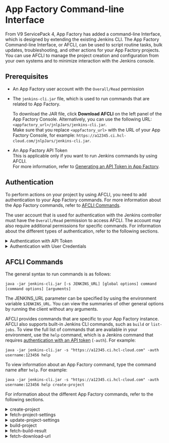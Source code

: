 ﻿ 

App Factory Command-line Interface
==================================

From V9 ServicePack 4, App Factory has added a command-line Interface, which is designed by extending the existing Jenkins CLI. The App Factory Command-line Interface, or AFCLI, can be used to script routine tasks, bulk updates, troubleshooting, and other actions for your App Factory projects. You can use AFCLI to manage the project creation and configuration from your own systems and to minimize interaction with the Jenkins console.

Prerequisites
-------------

*   An App Factory user account with the `Overall/Read` permission
*   The `jenkins-cli.jar` file, which is used to run commands that are related to App Factory.  
      
    To download the JAR file, click **Download AFCLI** on the left panel of the App Factory Console. Alternatively, you can use the following URL: `<appfactory_url>/jnlpJars/jenkins-cli.jar`.  
    Make sure that you replace `<appfactory_url>` with the URL of your App Factory Console, for example: `https://a12345.ci.hcl-cloud.com/jnlpJars/jenkins-cli.jar`.  

*   An App Factory API Token    
    This is applicable only if you want to run Jenkins commands by using AFCLI.  
    For more information, refer to [Generating an API Token in App Factory](#generating-an-api-token-in-app-factory).  


Authentication
--------------

To perform actions on your project by using AFCLI, you need to add authentication to your App Factory commands. For more information about the App Factory commands, refer to [AFCLI Commands](#afcli-commands).

The user account that is used for authentication with the Jenkins controller must have the `Overall/Read` permission to access AFCLI. The account may also require additional permissions for specific commands. For information about the different types of authentication, refer to the following sections.

<details close markdown = "block"><summary id="API_Token">Authentication with API Token</summary>Authentication with an API token uses the global option `-auth`, which requires an argument in the `user:apitoken` format. This authentication mechanism works for App Factory commands and Jenkins commands. For information about API tokens, refer to <a href="#generating-an-api-token-in-app-factory">Generating an API Token in App Factory.</a><br/>

  > ***Note***:  Even if you use `-auth` for authentication, some commands might require the Foundry password to perform specific operations.

  **Syntax**  

  For in-line arguments, the syntax is as follows:

  ```
   java -jar jenkins-cli.jar [-s JENKINS_URL] -auth <username>:<api-token> [command] [command_arguments] [command_options]
  ```

  To load the arguments from a file, the syntax is as follows:

```
java -jar jenkins-cli.jar [-s JENKINS_URL] -auth @/path/to/credentials [command] [command_arguments] [command_options]
```

Make sure that you provide the complete path of your credentials file, for example: `@/home/username/.jenkins-cli`.

<blockquote><em><b>Note: </b></em>
  <p>You can also specify the username and the apitoken arguments by configuring the following environment variables: </p>
<ul>
  <li> username: <code>$JENKINS_USER_ID</code></li>
  <li> apitoken: <code>$JENKINS_API_TOKEN</code></li>
</ul>
  <p>Make sure that both the variables are set simultaneously.</p>
</blockquote>

**Example**

```
java -jar jenkins-cli.jar -s "https://a12345.ci.hcl-cloud.com" -auth username:123456 fetch-build-result MyProject25 iris 19 --password "foundry_password"
```

#### Generating an API Token in App Factory

An API token can be generated by using the `me/configuration` endpoint in your App Factory instance. To access the configuration page and generate an API token, follow these steps:

 1.  Sign-in to your App Factory console.
 2.  On the upper-right corner, click the email address of your account.  
    ![](Resources/Images/afaas_email.png)
 3.  On the left panel of the App Factory User page, click **Configure**.  
    ![](Resources/Images/afaas_configure.png)
 4.  On the user configuration page, under **API Token**, click **ADD NEW TOKEN**.
 5.  Type a name for the token, and then click **GENERATE**. An API Token is generated with the specified name.  
    ![](Resources/Images/afaas_token.png)
 6.  Copy the API Token by clicking the copy icon, and then save the token. You can also revoke the token by clicking the revoke icon.  
    ![](Resources/Images/afaas_token_generated.png)  

  > ***Important***: Make sure that you save the token value because it will not be visible after you navigate away from the configuration page.

 7.  Click **APPLY**, and then click **SAVE**.

 After saving the user configuration, you can use the API token with the `-auth` option in AFCLI.
</details>


<details close markdown = "block"><summary>Authentication with User Credentials</summary>

Authentication with user credentials uses the command options `--username` and `--password`, which require your VoltMX Foundry credentials as arguments. Alternatively, you can use the `-u` and `-p` command options for the credentials This mechanism only works with App Factory commands and cannot be used with Jenkins commands.

**Syntax**

```
java -jar jenkins-cli.jar [-s JENKINS_URL] [global options] [command] --username '<username>' --password '<password>'
```
 
```
java -jar jenkins-cli.jar [-s JENKINS_URL] [global options] [command] -u '<username>' -p '<password>'
```

**Example**

```
java -jar jenkins-cli.jar -s "https://a12345.ci.hcl-cloud.com" fetch-build-result MyProject25 iris 19  --username 'user.name@hcl.com' --password 'foundry_password'
```
</details>

<!-- Authentication with Foundry tokens (`--foundry-auth`)

Authentication with Foundry tokens uses the command option `--foundry-auth`, which requires an argument in the `user:foundrytoken` format.

Syntax

```
java -jar jenkins-cli.jar [-s JENKINS_URL] [global options] [commands] --foundry-auth "<username>:<foundry-token>"
```

Example

```
java -jar jenkins-cli.jar -s "https://a12345.ci.hcl-cloud.com" fetch-build-result MyProject25 19 --foundry-auth "user.name@hcl.com:abc1234ffe4a"
```
 -->

AFCLI Commands
--------------

The general syntax to run commands is as follows:

```
java -jar jenkins-cli.jar [-s JENKINS_URL] [global options] command [command options] [arguments]
```

The JENKINS_URL parameter can be specified by using the environment variable `$JENKINS_URL`. You can view the summaries of other general options by running the client without any arguments.

AFCLI provides commands that are specific to your App Factory instance. AFCLI also supports built-in Jenkins CLI commands, such as `build` or `list-jobs`. To view the full list of commands that are available in your environment, use the `help` command, which is a Jenkins command that requires [authentication with an API token](#API_Token) (`-auth`). For example:

```
java -jar jenkins-cli.jar -s "https://a12345.ci.hcl-cloud.com" -auth username:123456 help
```

To view information about an App Factory command, type the command name after `help`. For example:

```
java -jar jenkins-cli.jar -s "https://a12345.ci.hcl-cloud.com" -auth username:123456 help create-project
```

For information about the different App Factory commands, refer to the following sections.


<details close markdown = "block"><summary>create-project</summary>

This command is used to create a project on App Factory. Based on the specified options, the output is the project name and the project type.

**Syntax**

```
create-project <appfactory_project> <project_type> [-f] [-s] [-w]
```

```
create-project <appfactory_project> <project_type> [--follow] [--sync] [--wait]
```

**Arguments**

<table style="width: 80%;mc-table-style: url('Resources/TableStyles/Basic.css');" class="TableStyle-Basic" cellspacing="0"><colgroup><col class="TableStyle-Basic-Column-Column1" style="width: 15%;"> <col class="TableStyle-Basic-Column-Column1" style="width: auto;"></colgroup><tbody><tr class="TableStyle-Basic-Body-Body1"><th class="TableStyle-Basic-BodyE-Column1-Body1">Argument</th><th class="TableStyle-Basic-BodyD-Column1-Body1">Description</th></tr><tr class="TableStyle-Basic-Body-Body1"><td class="TableStyle-Basic-BodyE-Column1-Body1"><p><code class="file_names">appfactory_project</code></p></td><td class="TableStyle-Basic-BodyD-Column1-Body1"><p>Specifies the name of the project.</p><p>For example: MyProject25</p></td></tr><tr class="TableStyle-Basic-Body-Body1"><td class="TableStyle-Basic-BodyB-Column1-Body1"><p><code class="file_names">project_type</code></p></td><td class="TableStyle-Basic-BodyA-Column1-Body1"><p>Specifies the type of project that you want to create. The possible values are as follows:</p><ul><li>VoltMX Project</li><li>HCL MicroServices Project</li></ul></td></tr></tbody></table>

**Options**

<table style="width: 80%;mc-table-style: url('Resources/TableStyles/Basic.css');" class="TableStyle-Basic" cellspacing="0"><colgroup><col class="TableStyle-Basic-Column-Column1" style="width: 15%;"> <col class="TableStyle-Basic-Column-Column1" style="width: auto;"></colgroup><tbody><tr class="TableStyle-Basic-Body-Body1"><th class="TableStyle-Basic-BodyE-Column1-Body1">Command Option</th><th class="TableStyle-Basic-BodyD-Column1-Body1">Description</th></tr><tr class="TableStyle-Basic-Body-Body1"><td class="TableStyle-Basic-BodyE-Column1-Body1"><p><code class="file_names">-f</code></p><p>OR</p><p><code class="file_names">--follow</code></p></td><td class="TableStyle-Basic-BodyD-Column1-Body1"><p>Follows the build progress and modifies the exit code based on the outcome of the build. Interrupts are not passed through to the build, therefore, the job will not be interrupted.</p><p class="Note" madcap:autonum="<b><i><span style=&quot;color: #0a9c4a;&quot; class=&quot;mcFormatColor&quot;>Note: </span></i></b>">The build will continue even if you close the command-line interface (terminal).</p></td></tr><tr class="TableStyle-Basic-Body-Body1"><td class="TableStyle-Basic-BodyE-Column1-Body1"><p><code class="file_names">-s</code></p><p>OR</p><p><code class="file_names">--sync</code></p></td><td class="TableStyle-Basic-BodyD-Column1-Body1"><p>Waits until the command is completed or aborted. Interrupts are passed through to the build, therefore, the job can be interrupted.</p></td></tr><tr class="TableStyle-Basic-Body-Body1"><td class="TableStyle-Basic-BodyB-Column1-Body1"><p><code class="file_names">-w</code></p><p>OR</p><p><code class="file_names">--wait</code></p></td><td class="TableStyle-Basic-BodyA-Column1-Body1"><p>Waits till the start of the command.</p></td></tr></tbody></table>

**Example**

```
java -jar jenkins-cli.jar -s "https://a12345.ci.hcl-cloud.com" create-project MyProject25 "MicroServices Project" --username 'user.name@hcl.com' --password 'foundry_password'
```
</details>


<details close markdown = "block"><summary>fetch-project-settings</summary>


This command is used to retrieve the current project settings for the specified App Factory project in a JSON format.

The JSON format can be used as a template to update the settings by using the `update-project-settings` command. For new projects, the JSON keys in the template contain default values or `null`.

*   From the V9 ServicePack 5 release, the [Foundry Project Settings](Project_Settings.md#foundry-project-settings) can be fetched and configured.
*   In V9 ServicePack 4, only the [Iris Project Settings](Project_Settings.md#iris-project-settings) can be fetched and configured.

  

**Syntax**

```
fetch-project-settings <appfactory_project> <appfactory_service>
```

**Arguments**

<table style="width: 80%;mc-table-style: url('Resources/TableStyles/Basic.css');" class="TableStyle-Basic" cellspacing="0"><colgroup><col class="TableStyle-Basic-Column-Column1" style="width: 15%;"> <col class="TableStyle-Basic-Column-Column1" style="width: auto;"></colgroup><tbody><tr class="TableStyle-Basic-Body-Body1"><th class="TableStyle-Basic-BodyE-Column1-Body1">Argument</th><th class="TableStyle-Basic-BodyD-Column1-Body1">Description</th></tr><tr class="TableStyle-Basic-Body-Body1"><td class="TableStyle-Basic-BodyE-Column1-Body1"><p><code class="file_names">appfactory_project</code></p></td><td class="TableStyle-Basic-BodyD-Column1-Body1"><p>Specifies the name of the project.</p><p>For example: MyProject25</p></td></tr><tr class="TableStyle-Basic-Body-Body1" madcap:conditions="Default.V9SP5"><td class="TableStyle-Basic-BodyB-Column1-Body1"><p><code class="file_names">appfactory_service</code></p></td><td class="TableStyle-Basic-BodyA-Column1-Body1"><p>Specifies the service for which you want to fetch the details. Supports the following values:</p><ul><li><code style="font-size: 11pt;">Iris</code></li><li><code style="font-size: 11pt;">Foundry</code></li></ul></td></tr></tbody></table>

**Example**

```
java -jar jenkins-cli.jar -s "https://a12345.ci.hcl-cloud.com" fetch-project-settings MyProject25 iris --username 'user.name@hcl.com' --password 'foundry_password'
```

**Sample Output**

```
{
"sourceControl":{},
"internationalization":{},
"scans":
{
	"sonar":
	{
		"runSonar":false,
		"failBuildOnQualityGateStatus":false,
		"isDebugEnabled":false
	}
},
"notification":{},
"android":{},
"ios":
{
	"signingMethod":"API Key"
},
"models":
{
	"cleanAndRegenerate":true
}
}
```
</details>


<details close markdown = "block"><summary>update-project-settings</summary>


This command is used to configure the project settings of the specified project. The command requires the `-j` or `--json` option followed by a JSON string.

*   From the V9 ServicePack 5 release, the [Foundry Project Settings](Project_Settings.md#foundry-project-settings) can be fetched and configured.
*   In V9 ServicePack 4, only the [Iris Project Settings](Project_Settings.md#iris-project-settings) can be fetched and configured.
*   For the shell input, HCL recommends using single quotes (`'`) or proper escaping to specify the JSON string.

  

**Syntax**

For shell terminals:

```
update-project-settings <appfactory_project> <appfactory_service> [-j] '{"abc":"xyz"}'
```
```
update-project-settings <appfactory_project> <appfactory_service> [--json] '{"abc":"xyz"}'
```

For Windows command prompt:

```
update-project-settings <appfactory_project> <appfactory_service> [-j] "{\"abc\":\"xyz\"}"
```
```
update-project-settings <appfactory_project> <appfactory_service> [--json] "{\"abc\":\"xyz\"}"
```

**Arguments**

<table style="width: 80%;mc-table-style: url('Resources/TableStyles/Basic.css');" class="TableStyle-Basic" cellspacing="0"><colgroup><col class="TableStyle-Basic-Column-Column1" style="width: 15%;"> <col class="TableStyle-Basic-Column-Column1" style="width: auto;"></colgroup><tbody><tr class="TableStyle-Basic-Body-Body1"><th class="TableStyle-Basic-BodyE-Column1-Body1">Argument</th><th class="TableStyle-Basic-BodyD-Column1-Body1">Description</th></tr><tr class="TableStyle-Basic-Body-Body1"><td class="TableStyle-Basic-BodyE-Column1-Body1"><p><code class="file_names">appfactory_project</code></p></td><td class="TableStyle-Basic-BodyD-Column1-Body1"><p>Specifies the name of the project.</p><p>For example: MyProject25</p></td></tr><tr class="TableStyle-Basic-Body-Body1" madcap:conditions="Default.V9SP5"><td class="TableStyle-Basic-BodyB-Column1-Body1"><p><code class="file_names">appfactory_service</code></p></td><td class="TableStyle-Basic-BodyA-Column1-Body1"><p>Specifies the service that you want to update. Supports the following values:</p><ul><li><code style="font-size: 11pt;">Iris</code></li><li><code style="font-size: 11pt;">Foundry</code></li></ul></td></tr></tbody></table>

**Options**

<table style="width: 80%;mc-table-style: url('Resources/TableStyles/Basic.css');" class="TableStyle-Basic" cellspacing="0"><colgroup><col class="TableStyle-Basic-Column-Column1" style="width: 15%;"> <col class="TableStyle-Basic-Column-Column1" style="width: auto;"></colgroup><tbody><tr class="TableStyle-Basic-Body-Body1"><th class="TableStyle-Basic-BodyE-Column1-Body1">Command Option</th><th class="TableStyle-Basic-BodyD-Column1-Body1">Description</th></tr><tr class="TableStyle-Basic-Body-Body1"><td class="TableStyle-Basic-BodyB-Column1-Body1"><p><code class="file_names">-j</code></p><p>OR</p><p><code class="file_names">--json</code></p></td><td class="TableStyle-Basic-BodyA-Column1-Body1"><p>Specifies that the input is in a JSON format. As an argument, this option requires a JSON string inside single quotes (<code class="file_names">'</code>) for a shell terminal; or a pre-escaped JSON wrapped in double quotes(<code class="file_names">"</code>) for Windows command prompt.</p><p>For simpler handling of JSON inputs, HCL recommends using a shell terminal.</p><p>This option is mandatory.</p><p>For example: <code class="codefirst" style="font-size: 11pt;">'{"abc":"xyz"}'</code> or <code class="codefirst" style="font-size: 11pt;">"{\"abc\":\"xyz\"}"</code></p></td></tr></tbody></table>

**Example**

For shell terminals:

```
java -jar jenkins-cli.jar -s "https://a12345.ci.hcl-cloud.com" update-project-settings MyProject25 iris -j   
'{"sourceControl":{"projectPath":"","scmVendor":"GitHub","scmCredentials":"MyGitCreds",  
"repositoryURL":"https://github.com/MyAppFactoryGit/MyProject25.git"},"ios ":{}}' --username 'user.lastname@hcl.com' --password 'foundry_password'
```

For Windows command prompt:

```
java -jar jenkins-cli.jar -s "https://a12345.ci.hcl-cloud.com" update-project-settings MyProject25 iris -j   
"{\"sourceControl\":{\"projectPath\":\"\",\"scmVendor\":\"GitHub\",\"scmCredentials\":\"MyGitCreds\",  
\"repositoryURL\":\"https://github.com/MyAppFactoryGit/MyProject25.git\"},\"ios\":{}}" --username 'user.lastname@hcl.com' --password 'foundry_password'
```
</details>


<details close markdown = "block"><summary>build-project</summary>


This command is used to run the build job of the specified App Factory project. Based on the specified options, the output is either the build number or the queue ID of the job.

**Syntax**

```
build-project <appfactory_project> <appfactory_service> [-s] [-f] [-p] [-v] [-w]
```
```
build-project <appfactory_project> <appfactory_service> [--sync] [--follow] [--parameter] [--verbose] [--wait]
```

**Arguments**

<table style="width: 80%;mc-table-style: url('Resources/TableStyles/Basic.css');" class="TableStyle-Basic" cellspacing="0"><colgroup><col class="TableStyle-Basic-Column-Column1" style="width: 15%;"> <col class="TableStyle-Basic-Column-Column1" style="width: auto;"></colgroup><tbody><tr class="TableStyle-Basic-Body-Body1"><th class="TableStyle-Basic-BodyE-Column1-Body1">Argument</th><th class="TableStyle-Basic-BodyD-Column1-Body1">Description</th></tr><tr class="TableStyle-Basic-Body-Body1"><td class="TableStyle-Basic-BodyE-Column1-Body1"><p><code class="file_names">appfactory_project</code></p></td><td class="TableStyle-Basic-BodyD-Column1-Body1"><p>Specifies the project that contains the build job.</p><p>For example: MyProject25</p></td></tr><tr class="TableStyle-Basic-Body-Body1" madcap:conditions="Default.V9SP5"><td class="TableStyle-Basic-BodyB-Column1-Body1"><p><code class="file_names">appfactory_service</code></p></td><td class="TableStyle-Basic-BodyA-Column1-Body1"><p>Specifies the service for which you want to run the build job. Supports the following values:</p><ul><li><code style="font-size: 11pt;">Iris</code></li><li><code style="font-size: 11pt;">Foundry</code></li></ul></td></tr></tbody></table>

**Options**

<table style="width: 80%;mc-table-style: url]('Resources/TableStyles/Basic.css');" class="TableStyle-Basic" cellspacing="0"><colgroup><col class="TableStyle-Basic-Column-Column1" style="width: 15%;"> <col class="TableStyle-Basic-Column-Column1" style="width: auto;"></colgroup><tbody><tr class="TableStyle-Basic-Body-Body1"><th class="TableStyle-Basic-BodyE-Column1-Body1">Command Option</th><th class="TableStyle-Basic-BodyD-Column1-Body1">Description</th></tr><tr class="TableStyle-Basic-Body-Body1"><td class="TableStyle-Basic-BodyE-Column1-Body1"><p><code class="file_names">-s</code></p><p>OR</p><p><code class="file_names">--sync</code></p></td><td class="TableStyle-Basic-BodyD-Column1-Body1"><p>Waits until the command is completed or aborted. Interrupts are passed through to the build, therefore, the job can be interrupted.</p><p>This option provides the <code class="file_names" style="font-size: 11pt;">Build_Id</code> and the final result as the output.</p></td></tr><tr class="TableStyle-Basic-Body-Body1"><td class="TableStyle-Basic-BodyE-Column1-Body1"><p><code class="file_names">-f</code></p><p>OR</p><p><code class="file_names">--follow</code></p></td><td class="TableStyle-Basic-BodyD-Column1-Body1"><p>Follows the build progress and modifies the exit code based on the outcome of the build. Interrupts are not passed through to the build, therefore, the job will not be interrupted.</p><p>This option provides the <code class="file_names" style="font-size: 11pt;">Build_Id</code> and the final result as the output.</p><p class="Note" madcap:autonum="<b><i><span style=&quot;color: #0a9c4a;&quot; class=&quot;mcFormatColor&quot;>Note: </span></i></b>">The build will continue even if you close the command-line interface (terminal).</p></td></tr><tr class="TableStyle-Basic-Body-Body1"><td class="TableStyle-Basic-BodyE-Column1-Body1"><p><code class="file_names">-param</code></p><p>OR</p><p><code class="file_names">--parameter</code></p></td><td class="TableStyle-Basic-BodyD-Column1-Body1"><p>Specifies a build parameter in the <code class="codefirst" style="font-size: 11pt;">"key=value"</code> format.</p><p>You can specify multiple parameters by separating them with a space. For example: <code class="codefirst" style="font-size: 11pt;">-param"Key1=Value1" -param"Key=Value2"</code></p><p>For more information about the build parameters, refer to the following docs:</p><ul><li><a href="BuildingAnApp.html" target="_blank">Building a Iris App</a></li><li><a href="BuildingFoundryApp.html">Building a Foundry App</a></li></ul></td></tr><tr class="TableStyle-Basic-Body-Body1"><td class="TableStyle-Basic-BodyE-Column1-Body1"><p><code class="file_names">-v</code></p><p>OR</p><p><code class="file_names">--verbose</code></p></td><td class="TableStyle-Basic-BodyD-Column1-Body1"><p>Prints the console output of the build. This option must be used with the <code class="codefirst" style="font-size: 11pt;">-s</code> option.</p></td></tr><tr class="TableStyle-Basic-Body-Body1"><td class="TableStyle-Basic-BodyB-Column1-Body1"><p><code class="file_names">-w</code></p><p>OR</p><p><code class="file_names">--wait</code></p></td><td class="TableStyle-Basic-BodyA-Column1-Body1"><p>Waits till the start of the command.</p><p>This option provides the <code class="file_names" style="font-size: 11pt;">Build_Id</code> as the output.</p></td></tr></tbody></table>

**Example**

```
java -jar jenkins-cli.jar -s "https://a12345.ci.hcl-cloud.com" build-project MyProject25 iris -param"Key1=Value1" -param"Key=Value2" --username 'user.name@hcl.com' --password 'foundry_password'
```
</details>


<details close markdown = "block"><summary>fetch-build-result</summary>

This command is used to fetch the results of the specified build job in an App Factory project. Based on your inputs to the command, the output is either the result or the status of the job.

  
> ***Important***: This command requires a Foundry password to fetch information about the build and the artifacts from the Foundry Console (or the S3 storage). <br/>  
If you are using [authentication with an API token](#API_Token), make sure that you include the `--password` option in the command.

**Syntax**

```
fetch-build-result <appfactory_project> <appfactory_service> <build_number> --password "foundry_password"
```
```
fetch-build-result <appfactory_project> <appfactory_service> <queue_id> --password "foundry_password"
```

**Arguments**

<table style="width: 80%;mc-table-style: url('Resources/TableStyles/Basic.css');" class="TableStyle-Basic" cellspacing="0"><colgroup><col class="TableStyle-Basic-Column-Column1" style="width: 15%;"> <col class="TableStyle-Basic-Column-Column1" style="width: auto;"></colgroup><tbody><tr class="TableStyle-Basic-Body-Body1"><th class="TableStyle-Basic-BodyE-Column1-Body1">Argument</th><th class="TableStyle-Basic-BodyD-Column1-Body1">Description</th></tr><tr class="TableStyle-Basic-Body-Body1"><td class="TableStyle-Basic-BodyE-Column1-Body1"><p><code class="file_names">appfactory_project</code></p></td><td class="TableStyle-Basic-BodyD-Column1-Body1"><p>Specifies the project that contains the build job.</p><p>For example: MyProject25</p></td></tr><tr class="TableStyle-Basic-Body-Body1" madcap:conditions="Default.V9SP5"><td class="TableStyle-Basic-BodyE-Column1-Body1"><p><code class="file_names">appfactory_service</code></p></td><td class="TableStyle-Basic-BodyD-Column1-Body1"><p>Specifies the service for which you want to run the build job. Supports the following values:</p><ul><li><code style="font-size: 11pt;">Iris</code></li><li><code style="font-size: 11pt;">Foundry</code></li></ul></td></tr><tr class="TableStyle-Basic-Body-Body1"><td class="TableStyle-Basic-BodyB-Column1-Body1"><p><code class="file_names">build_number</code></p><p>OR</p><p><code class="file_names">queue_id</code></p></td><td class="TableStyle-Basic-BodyA-Column1-Body1"><p>Specifies the build number or the queue ID of the job for which you want to fetch the results.</p><p>For example: 19</p><p class="Important" madcap:autonum="<b><i><span style=&quot;color: #ff6600;&quot; class=&quot;mcFormatColor&quot;>Important: </span></i></b>">The queue ID&nbsp;is not valid to fetch the result if the job has already started.</p></td></tr></tbody></table>

<!-- **Options**

<table style="width: 80%;mc-table-style: url('Resources/TableStyles/Basic.css');" class="TableStyle-Basic" cellspacing="0" madcap:conditions="Default.Not Ready for Publish"><colgroup><col class="TableStyle-Basic-Column-Column1" style="width: 15%;"> <col class="TableStyle-Basic-Column-Column1" style="width: auto;"></colgroup><tbody><tr class="TableStyle-Basic-Body-Body1"><th class="TableStyle-Basic-BodyE-Column1-Body1">Command Option</th><th class="TableStyle-Basic-BodyD-Column1-Body1">Description</th></tr><tr class="TableStyle-Basic-Body-Body1"><td class="TableStyle-Basic-BodyB-Column1-Body1"><p><code class="file_names">--json</code></p></td><td class="TableStyle-Basic-BodyA-Column1-Body1"><p>Prints the output (build result) in a JSON format.</p></td></tr></tbody></table> -->

**Example**

Using Foundry credentials for authentication:

```
java -jar jenkins-cli.jar -s "https://a12345.ci.hcl-cloud.com" fetch-build-result MyProject25 iris 19  --username 'user.name@hcl.com' --password 'foundry_password'
```

Using API token for authentication:

```
java -jar jenkins-cli.jar -s "https://a12345.ci.hcl-cloud.com" -auth username:123456 fetch-build-result MyProject25 iris 19  --password 'foundry_password'
```

**Sample Output (if the build is running)**

```
{
"ciURL": "https://a12345.ci.hcl-cloud.com",
"project": "MyProject25",
"status": "RUNNING",
"buildJob":
{
	"jobName": "buildIrisApp",
	"buildid": 19,
	"queueid": 0,
	"durationms": 0,
}
}
```


**Sample output (if the build is complete)**

```
{
"ciURL": "https://a12345.ci.hcl-cloud.com",
"project": "MyProject25",
"status": "COMPLETED",
"buildJob":
{
	"jobName": "buildIrisApp",
	"buildUrl": "job/MyProject25/job/Iris/job/Builds/job/buildIrisApp/19/",
	"buildid": 19,
	"queueid": 0,
	"duration": "3 min, 1 sec",
	"result": "SUCCESS",
	"buildCause": "Started by user.name@hcl.com",
	"durationms": 181205,
	"artifacts":
	[
		"\"12345/MyProject25/Builds/buildIrisApp/19/buildResults-PASS.html\""
	]
},
"channels":
[
{
	"jobName": "buildAndroid",
	"buildUrl": "job/MyProject25/job/MyProject25/job/Iris/job/Builds/job/Channels/job/buildAndroid/176/"
	"buildid": 176,
	"queueid": 0,
	"duration": "2 min, 41 sec",
	"result": "SUCCESS",
	"buildCause": "Started by upstream project \"MyProject25/Iris/Builds/buildIrisApp\" build number 19",
	"durationms": 163812,
	"artifacts":
	[
		"\"12345/MyProject25/Builds/AppFactoryServer/Android/Mobile/Native/176/MyProject25_176.apk\""
	]
}
]
}
```
</details>

<details close markdown = "block"><summary>fetch-download-url</summary>


This command is used to fetch a URL to download the build artifacts. The artifacts contain details about the binaries of the specified build. The output is the download URL in a JSON format.

  
> ***Important***: This command requires a Foundry password to fetch information about the build and the artifacts from the Foundry Console (or the S3 storage).<br/>  
If you are using [authentication with an API token](#API_Token), make sure that you include the `--password` option in the command.

**Syntax**

```
fetch-download-url <artifact_type> <appfactory_project> <appfactory_service> <build_number> --password "foundry_password"
```

**Arguments**

<table style="width: 80%;mc-table-style: url('Resources/TableStyles/Basic.css');" class="TableStyle-Basic" cellspacing="0"><colgroup><col class="TableStyle-Basic-Column-Column1" style="width: 15%;"> <col class="TableStyle-Basic-Column-Column1" style="width: auto;"></colgroup><tbody><tr class="TableStyle-Basic-Body-Body1"><th class="TableStyle-Basic-BodyE-Column1-Body1">Argument</th><th class="TableStyle-Basic-BodyD-Column1-Body1">Description</th></tr><tr class="TableStyle-Basic-Body-Body1"><td class="TableStyle-Basic-BodyE-Column1-Body1"><p><code class="file_names">appfactory_project</code></p></td><td class="TableStyle-Basic-BodyD-Column1-Body1"><p>Specifies the project that contains the build job.</p><p>For example: MyProject25</p></td></tr><tr class="TableStyle-Basic-Body-Body1" madcap:conditions="Default.V9SP5"><td class="TableStyle-Basic-BodyE-Column1-Body1"><p><code class="file_names">appfactory_service</code></p></td><td class="TableStyle-Basic-BodyD-Column1-Body1"><p>Specifies the service for which you want to run the build job. Supports the following values:</p><ul><li><code style="font-size: 11pt;">Iris</code></li><li><code style="font-size: 11pt;">Foundry</code></li></ul></td></tr><tr class="TableStyle-Basic-Body-Body1"><td class="TableStyle-Basic-BodyB-Column1-Body1"><p><code class="file_names">build_number</code></p></td><td class="TableStyle-Basic-BodyA-Column1-Body1"><p>Specifies the number of the build job for which you want to fetch the download URL.</p><p>For example: 19</p></td></tr></tbody></table>

<!-- Options

<table style="width: 80%;mc-table-style: url('Resources/TableStyles/Basic.css');" class="TableStyle-Basic" cellspacing="0" madcap:conditions="Default.Not Ready for Publish"><colgroup><col class="TableStyle-Basic-Column-Column1" style="width: 15%;"> <col class="TableStyle-Basic-Column-Column1" style="width: auto;"></colgroup><tbody><tr class="TableStyle-Basic-Body-Body1" madcap:conditions=""><th class="TableStyle-Basic-BodyE-Column1-Body1">Command Option</th><th class="TableStyle-Basic-BodyD-Column1-Body1">Description</th></tr><tr class="TableStyle-Basic-Body-Body1" madcap:conditions=""><td class="TableStyle-Basic-BodyB-Column1-Body1"><p><code class="file_names">--json</code></p></td><td class="TableStyle-Basic-BodyA-Column1-Body1"><p>Prints the output (build result) in a JSON format.</p></td></tr></tbody></table> -->

**Example**

Using Foundry credentials for authentication:

```
java -jar jenkins-cli.jar -s "https://a12345.ci.hcl-cloud.com" fetch-download-url test MyProject25 iris 19 --username 'user.name@hcl.com' --password 'foundry_password'
```

Using API token for authentication:

```
java -jar jenkins-cli.jar -s "https://a12345.ci.hcl-cloud.com" -auth username:123456 fetch-download-url test MyProject25 iris 19 --password 'foundry_password'
```

**Sample Output**

```
{
"artifacts":
[
	"https://a12345-builds.s3.amazonaws/%2212345/MyProject25/Builds/buildIrisApp/25/buildResults-PASS.html%22?AWSAccessKeyId=1A2B3C4D5E&amp;Signature=abcd1234%2FPQRS7890",
	"https://a12345-builds.s3.amazonaws/%2212345/MyProject25/Builds/AppFactoryServer/Android/Mobile/Native/176/MyProject25_176.apk%22?AWSAccessKeyId=1A2B3C4D5E&amp;Signature=PQRS7890%2Fabcd1234"
]
}
```
</details>
